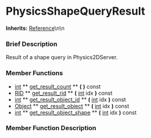 #  PhysicsShapeQueryResult  
**Inherits:** [Reference](class_reference)\\n\\n
###  Brief Description  
Result of a shape query in Physics2DServer.

###  Member Functions 
  * [int](class_int)  ** [get_result_count](#get_result_count) **  **(** **)** const
  * [RID](class_rid)  ** [get_result_rid](#get_result_rid) **  **(** [int](class_int) idx  **)** const
  * [int](class_int)  ** [get_result_object_id](#get_result_object_id) **  **(** [int](class_int) idx  **)** const
  * [Object](class_object)  ** [get_result_object](#get_result_object) **  **(** [int](class_int) idx  **)** const
  * [int](class_int)  ** [get_result_object_shape](#get_result_object_shape) **  **(** [int](class_int) idx  **)** const

###  Member Function Description  

